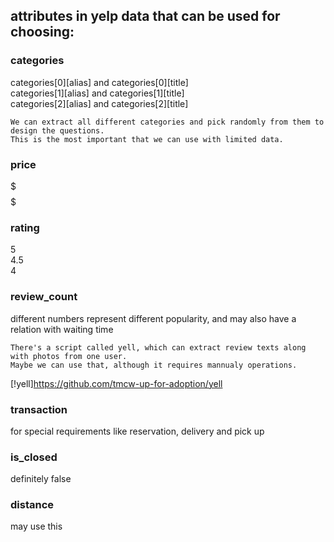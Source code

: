 ## attributes in yelp data that can be used for choosing:
### categories
categories[0][alias] and categories[0][title]   
categories[1][alias] and categories[1][title]   
categories[2][alias] and categories[2][title]   
``` 
We can extract all different categories and pick randomly from them to design the questions.
This is the most important that we can use with limited data.
```
### price
$  
$$  
$$$  
$$$$  

### rating
5  
4.5  
4  

### review_count
different numbers represent different popularity, and may also have a relation with waiting time
```
There's a script called yell, which can extract review texts along with photos from one user.
Maybe we can use that, although it requires mannualy operations.
```
[!yell]https://github.com/tmcw-up-for-adoption/yell
### transaction
for special requirements like reservation, delivery and pick up

### is_closed
definitely false

### distance
may use this
